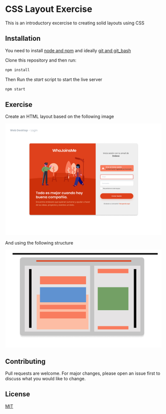 # CSS Layout Exercise

This is an introductory excercise to creating solid layouts using CSS

## Installation

You need to install  [node and npm](https://nodejs.org/en/download/) and ideally [git and git_bash](https://git-scm.com/download/win)

Clone this repository and then run:

```bash
npm install
```

Then Run the *start* script to start the live server

```bash
npm start
```

## Exercise

Create an HTML layout based on the following image

![Main design](https://raw.githubusercontent.com/alfonsoluis/layout-exercise/master/src/images/desktop.jpg)

And using the following structure

![Box model structure](https://raw.githubusercontent.com/alfonsoluis/layout-exercise/master/src/images/structure.jpg)


## Contributing

Pull requests are welcome. For major changes, please open an issue first to discuss what you would like to change.


## License
[MIT](https://choosealicense.com/licenses/mit/)
